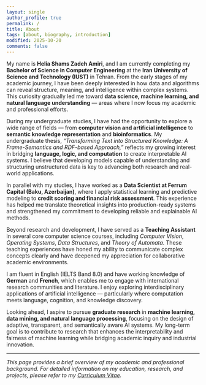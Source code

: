 ```yaml
---
layout: single
author_profile: true
permalink: /
title: About
tags: [about, biography, introduction]
modified: 2025-10-20
comments: false
---
```


My name is **Helia Shams Zadeh Amiri**, and I am currently completing my **Bachelor of Science in Computer Engineering** at the **Iran University of Science and Technology (IUST)** in Tehran. From the early stages of my academic journey, I have been deeply interested in how data and algorithms can reveal structure, meaning, and intelligence within complex systems. This curiosity gradually led me toward **data science, machine learning, and natural language understanding** — areas where I now focus my academic and professional efforts.

During my undergraduate studies, I have had the opportunity to explore a wide range of fields — from **computer vision and artificial intelligence** to **semantic knowledge representation** and **bioinformatics**. My undergraduate thesis, *“Transforming Text into Structured Knowledge: A Frame-Semantics and RDF-based Approach,”* reflects my growing interest in bridging **language, logic, and computation** to create interpretable AI systems. I believe that developing models capable of understanding and structuring unstructured data is key to advancing both research and real-world applications.

In parallel with my studies, I have worked as a **Data Scientist at Ferrum Capital (Baku, Azerbaijan)**, where I apply statistical learning and predictive modeling to **credit scoring and financial risk assessment**. This experience has helped me translate theoretical insights into production-ready systems and strengthened my commitment to developing reliable and explainable AI methods.  

Beyond research and development, I have served as a **Teaching Assistant** in several core computer science courses, including *Computer Vision*, *Operating Systems*, *Data Structures*, and *Theory of Automata*. These teaching experiences have honed my ability to communicate complex concepts clearly and have deepened my appreciation for collaborative academic environments.

I am fluent in English (IELTS Band 8.0) and have working knowledge of **German** and **French**, which enables me to engage with international research communities and literature. I enjoy exploring interdisciplinary applications of artificial intelligence — particularly where computation meets language, cognition, and knowledge discovery.

Looking ahead, I aspire to pursue **graduate research** in **machine learning, data mining, and natural language processing**, focusing on the design of adaptive, transparent, and semantically aware AI systems. My long-term goal is to contribute to research that enhances the interpretability and fairness of machine learning while bridging academic inquiry and industrial innovation.

---

*This page provides a brief overview of my academic and professional background. For detailed information on my education, research, and projects, please refer to my [Curriculum Vitae](/cv/).*
